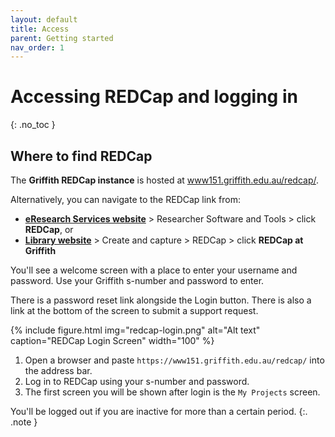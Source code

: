 ```yaml
---
layout: default
title: Access
parent: Getting started
nav_order: 1
---
```


# Accessing REDCap and logging in
{: .no_toc }

## Where to find REDCap

The **Griffith REDCap instance** is hosted at [www151.griffith.edu.au/redcap/](https://www151.griffith.edu.au/redcap/). 

Alternatively, you can navigate to the REDCap link from:
- [**eResearch Services website**](https://www.griffith.edu.au/eresearch-services/resources) > Researcher Software and Tools > click **REDCap**, or
- [**Library website**](https://www.griffith.edu.au/library/research-publishing/working-with-data/create-and-capture) > Create and capture > REDCap > click **REDCap at Griffith**

You'll see a welcome screen with a place to enter your username and password. Use your Griffith s-number and password to enter.

There is a password reset link alongside the Login button. There is also a link at the bottom of the screen to submit a support request.

{% include figure.html img="redcap-login.png" alt="Alt text" caption="REDCap Login Screen" width="100" %}

1. Open a browser and paste `https://www151.griffith.edu.au/redcap/` into the address bar.
2. Log in to REDCap using your s-number and password.
3. The first screen you will be shown after login is the `My Projects` screen.

You'll be logged out if you are inactive for more than a certain period.
{:. .note }
